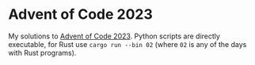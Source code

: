 # Advent of Code 2023

My solutions to [Advent of Code 2023](https://adventofcode.com/2023).
Python scripts are directly executable, for Rust use `cargo run --bin 02` (where `02` is any of the days with Rust programs).
